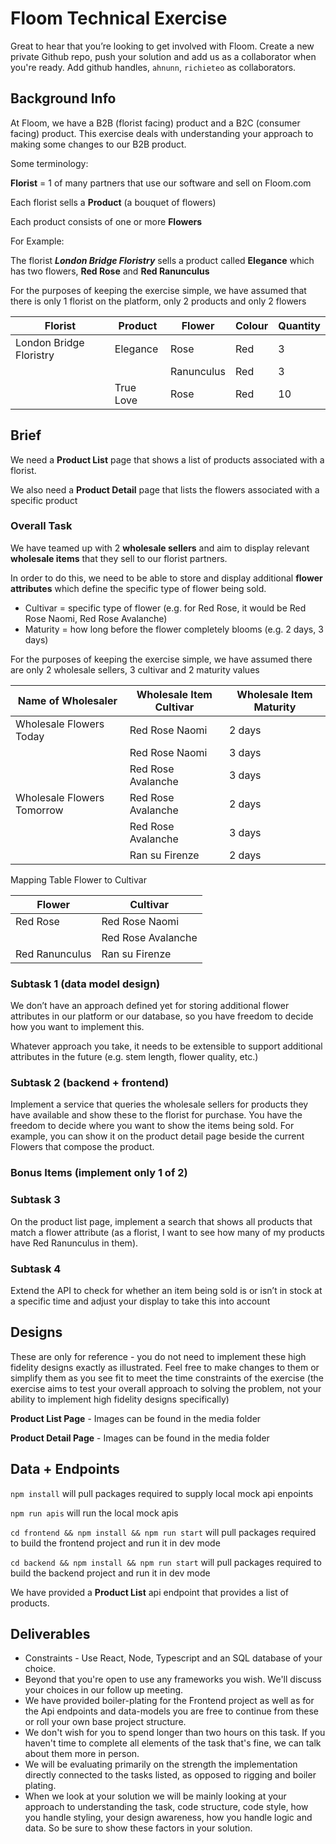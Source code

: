 # Floom Technical Exercise
Great to hear that you’re looking to get involved with Floom. Create a new private Github repo, push your solution and add us as a collaborator when you're ready. Add github handles, `ahnunn`, `richieteo` as collaborators.

## Background Info
At Floom, we have a B2B (florist facing) product and a B2C (consumer facing) product. This exercise deals with understanding your approach to making some changes to our B2B product.

Some terminology:

**Florist** = 1 of many partners that use our software and sell on Floom.com

Each florist sells a **Product** (a bouquet of flowers)

Each product consists of one or more **Flowers**

For Example:

The florist ***London Bridge Floristry*** sells a product called **Elegance** which has two flowers, **Red Rose** and **Red Ranunculus**

For the purposes of keeping the exercise simple, we have assumed that there is only 1 florist on the platform, only 2 products and only 2 flowers

| Florist | Product | Flower | Colour | Quantity |
| --- | --- | --- | --- | --- |
| London Bridge Floristry | Elegance | Rose | Red | 3 |
|  |  | Ranunculus | Red | 3 |
| | True Love | Rose | Red | 10 |



## Brief
We need a **Product List** page that shows a list of products associated with a florist.

We also need a **Product Detail** page that lists the flowers associated with a specific product

### Overall Task

We have teamed up with 2 **wholesale sellers** and aim to display relevant **wholesale items** that they sell to our florist partners.

In order to do this, we need to be able to store and display additional **flower attributes** which define the specific type of flower being sold.
- Cultivar = specific type of flower (e.g. for Red Rose, it would be Red Rose Naomi, Red Rose Avalanche)
- Maturity = how long before the flower completely blooms (e.g. 2 days, 3 days)

For the purposes of keeping the exercise simple, we have assumed there are only 2 wholesale sellers, 3 cultivar and 2 maturity values


| Name of Wholesaler | Wholesale Item Cultivar | Wholesale Item Maturity |
| --- | --- | --- |
| Wholesale Flowers Today | Red Rose Naomi | 2 days |
| | Red Rose Naomi | 3 days |
| | Red Rose Avalanche | 3 days |
| Wholesale Flowers Tomorrow | Red Rose Avalanche | 2 days|
| | Red Rose Avalanche | 3 days |
| | Ran su Firenze | 2 days |

Mapping Table Flower to Cultivar


| Flower | Cultivar |
| --- | --- |
| Red Rose | Red Rose Naomi |
| | Red Rose Avalanche |
| Red Ranunculus | Ran su Firenze |



### Subtask 1 (data model design)
We don’t have an approach defined yet for storing additional flower attributes in our platform or our database, so you have freedom to decide how you want to implement this.

Whatever approach you take, it needs to be extensible to support additional attributes in the future (e.g. stem length, flower quality, etc.)


### Subtask 2 (backend + frontend)
Implement a service that queries the wholesale sellers for products they have available and show these to the florist for purchase.
You have the freedom to decide where you want to show the items being sold. For example, you can show it on the product detail page beside the current Flowers that compose the product.

### Bonus Items (implement only 1 of 2)
### Subtask 3
On the product list page, implement a search that shows all products that match a flower attribute (as a florist, I want to see how many of my products have Red Ranunculus in them).

### Subtask 4
Extend the API to check for whether an item being sold is or isn’t in stock at a specific time and adjust your display to take this into account

## Designs
These are only for reference - you do not need to implement these high fidelity designs exactly as illustrated. Feel free to make changes to them or simplify them as you see fit to meet the time constraints of the exercise (the exercise aims to test your overall approach to solving the problem, not your ability to implement high fidelity designs specifically)

**Product List Page** - Images can be found in the media folder

**Product Detail Page** - Images can be found in the media folder


## Data + Endpoints

`npm install` will pull packages required to supply local mock api enpoints

`npm run apis` will run the local mock apis

`cd frontend && npm install && npm run start` will pull packages required to build the frontend project and run it in dev mode

`cd backend && npm install && npm run start`  will pull packages required to build the backend project and run it in dev mode

We have provided a **Product List** api endpoint that provides a list of products.

## Deliverables
- Constraints - Use React, Node, Typescript and an SQL database of your choice.
- Beyond that you're open to use any frameworks you wish. We'll discuss your choices in our follow up meeting.
- We have provided boiler-plating for the Frontend project as well as for the Api endpoints and data-models you are free to continue from these or roll your own base project structure.
- We don't wish for you to spend longer than two hours on this task. If you haven't time to complete all elements of the task that's fine, we can talk about them more in person.
- We will be evaluating primarily on the strength the implementation directly connected to the tasks listed, as opposed to rigging and boiler plating.
- When we look at your solution we will be mainly looking at your approach to understanding the task, code structure, code style, how you handle styling, your design awareness, how you handle logic and data. So be sure to show these factors in your solution.
